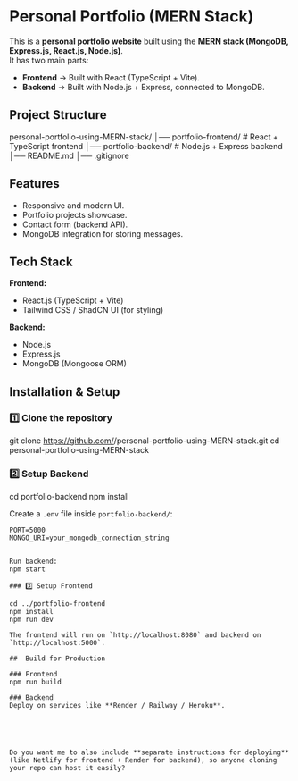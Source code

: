 
# Personal Portfolio (MERN Stack)

This is a **personal portfolio website** built using the **MERN stack (MongoDB, Express.js, React.js, Node.js)**.  
It has two main parts:  

- **Frontend** → Built with React (TypeScript + Vite).  
- **Backend** → Built with Node.js + Express, connected to MongoDB.  

##  Project Structure

personal-portfolio-using-MERN-stack/
│── portfolio-frontend/   # React + TypeScript frontend
│── portfolio-backend/    # Node.js + Express backend
│── README.md
│── .gitignore

##  Features

- Responsive and modern UI.  
- Portfolio projects showcase.  
- Contact form (backend API).  
- MongoDB integration for storing messages.  

##  Tech Stack

**Frontend:**  
- React.js (TypeScript + Vite)  
- Tailwind CSS / ShadCN UI (for styling)  

**Backend:**  
- Node.js  
- Express.js  
- MongoDB (Mongoose ORM)  

##  Installation & Setup

### 1️⃣ Clone the repository

git clone https://github.com/<your-username>/personal-portfolio-using-MERN-stack.git
cd personal-portfolio-using-MERN-stack


### 2️⃣ Setup Backend

cd portfolio-backend
npm install

Create a `.env` file inside `portfolio-backend/`:

```env
PORT=5000
MONGO_URI=your_mongodb_connection_string


Run backend:
npm start

### 3️⃣ Setup Frontend

cd ../portfolio-frontend
npm install
npm run dev

The frontend will run on `http://localhost:8080` and backend on `http://localhost:5000`.

##  Build for Production

### Frontend
npm run build

### Backend
Deploy on services like **Render / Railway / Heroku**.





Do you want me to also include **separate instructions for deploying** (like Netlify for frontend + Render for backend), so anyone cloning your repo can host it easily?
```
